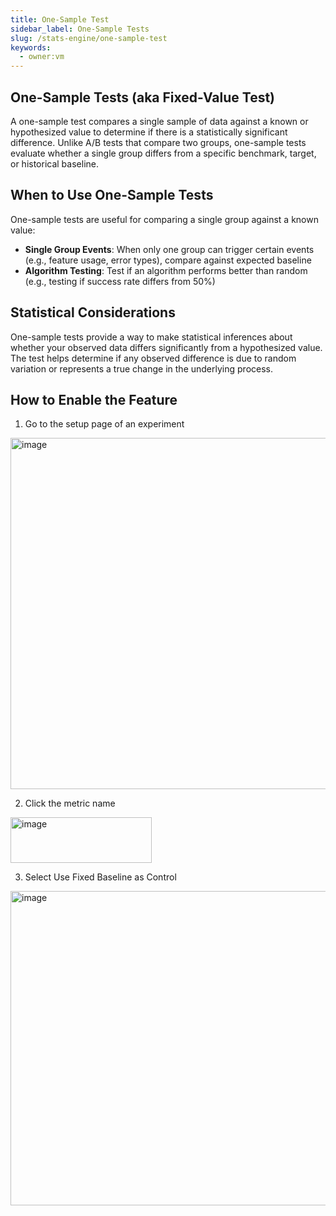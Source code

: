 ```yaml
---
title: One-Sample Test
sidebar_label: One-Sample Tests
slug: /stats-engine/one-sample-test
keywords:
  - owner:vm
---
```


## One-Sample Tests (aka Fixed-Value Test)

A one-sample test compares a single sample of data against a known or hypothesized value to determine if there is a statistically significant difference. Unlike A/B tests that compare two groups, one-sample tests evaluate whether a single group differs from a specific benchmark, target, or historical baseline.

## When to Use One-Sample Tests

One-sample tests are useful for comparing a single group against a known value:

- **Single Group Events**: When only one group can trigger certain events (e.g., feature usage, error types), compare against expected baseline
- **Algorithm Testing**: Test if an algorithm performs better than random (e.g., testing if success rate differs from 50%)

## Statistical Considerations

One-sample tests provide a way to make statistical inferences about whether your observed data differs significantly from a hypothesized value. The test helps determine if any observed difference is due to random variation or represents a true change in the underlying process.

## How to Enable the Feature

1. Go to the setup page of an experiment
<img width="1167" height="562" alt="image" src="https://github.com/user-attachments/assets/742634e0-0db9-44f9-b849-0a205f604a76" />

2. Click the metric name
<img width="226" height="73" alt="image" src="https://github.com/user-attachments/assets/3a645771-4771-480e-a263-15a6af951284" />

3. Select Use Fixed Baseline as Control
<img width="507" height="503" alt="image" src="https://github.com/user-attachments/assets/9c7e85d6-e0b0-40bb-a22c-a96d7084d3e7" />
